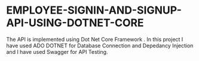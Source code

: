 # EMPLOYEE-SIGNIN-AND-SIGNUP-API-USING-DOTNET-CORE
The API is implemented using Dot Net Core Framework . In this project I have used ADO DOTNET for Database Connection and Depedancy Injection and I have used Swagger for API Testing.
